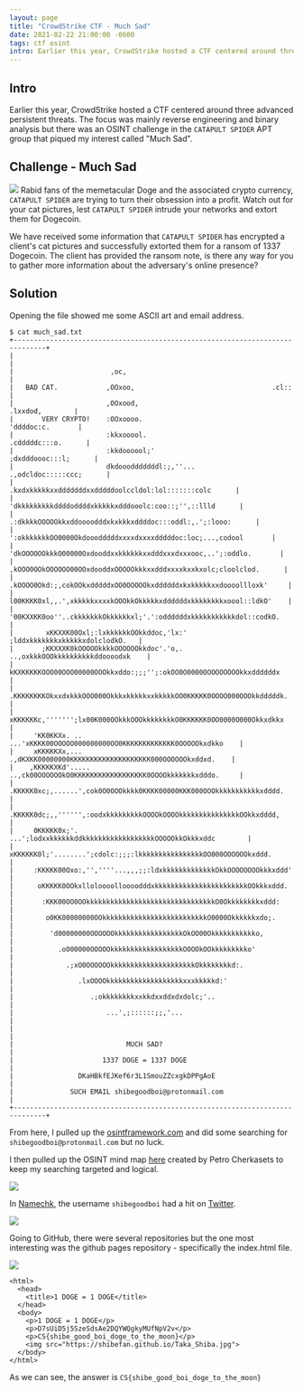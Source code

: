 ```yaml
---
layout: page
title: "CrowdStrike CTF - Much Sad"
date: 2021-02-22 21:00:00 -0600
tags: ctf osint
intro: Earlier this year, CrowdStrike hosted a CTF centered around three advanced persistent threats. The focus was mainly reverse engineering and binary analysis but there was an OSINT challenge in the `CATAPULT SPIDER` APT group that piqued my interest called "Much Sad".
---
```

## Intro

Earlier this year, CrowdStrike hosted a CTF centered around three advanced persistent threats. The focus was mainly reverse engineering and binary analysis but there was an OSINT challenge in the `CATAPULT SPIDER` APT group that piqued my interest called "Much Sad".

## Challenge - Much Sad

![](/images/crowdstrike2020/catapultspider.jpg)
Rabid fans of the memetacular Doge and the associated crypto currency, `CATAPULT SPIDER` are trying to turn their obsession into a profit. Watch out for your cat pictures, lest `CATAPULT SPIDER` intrude your networks and extort them for Dogecoin.

We have received some information that `CATAPULT SPIDER` has encrypted a client's cat pictures and successfully extorted them for a ransom of 1337 Dogecoin. The client has provided the ransom note, is there any way for you to gather more information about the adversary's online presence?

## Solution

Opening the file showed me some ASCII art and email address.

```
$ cat much_sad.txt
+------------------------------------------------------------------------------+
|                                                                              |
|                        ,oc,                                                  |
|   BAD CAT.            ,OOxoo,                                  .cl::         |
|                       ,OOxood,                               .lxxdod,        |
|       VERY CRYPTO!    :OOxoooo.                             'ddddoc:c.       |
|                       :kkxooool.                          .cdddddc:::o.      |
|                       :kkdoooool;'                      ;dxdddoooc:::l;      |
|                       dkdooodddddddl:;,''...         .,odcldoc:::::ccc;      |
|                      .kxdxkkkkkxxdddddddxxdddddoolccldol:lol:::::::colc      |
|                     'dkkkkkkkkkddddoddddxkkkkkxdddooolc:coo::;'',::llld      |
|                 .:dkkkkOOOOOkkxddoooodddxkxkkkxddddoc:::oddl:,.';:looo:      |
|             ':okkkkkkkOO0000Okdooodddddxxxxdxxxxdddddoc:loc;...,codool       |
|           'dkOOOOOOkkkO00000Oxdooddxxkkkkkkxxdddxxxdxxxooc,..';:oddlo.       |
|          ,kOOO0OOkOOOOOO00OOxdooddxOOOOOkkkxxdddxxxxkxxkxolc;cloolclod.      |
|         .kOOOO0Okd:;,cokOOkxdddddxOO0OOOOOkxddddddxkxkkkkkxxdoooollloxk'     |
|         l00KKKK0xl,,.',xkkkkkxxxxkOOOkkOkkkkkxddddddxkkkkkkkkxoool::ldkO'    |
|        '00KXXKK0oo''..ckkkkkkkOkkkkkkxl;'.':oddddddxkkkkkkkkkkkdol::codkO.   |
|        xKKXXK00Oxl;:lxkkkkkkOOkkddoc,'lx:'   ;lddxkkkkkkkxkkkkkxdolclodkO.   |
|       ;KKXXXK0kOOOOOkkkkOOOOOOkkdoc'.'o,.  ..,oxkkkOOOkkkkkkkkkkddoooodxk    |
|       kKXKKKKKOOO00OOO00000OOOkkxddo:;;;'';:okOO0O0000OOOOOOOOOkkxddddddx    |
|      .KKKKKKKKOkxxdxkkkOOO000OkkkxkkkkkxxkkkkkOO0KKKKK0OOOO000OOOkkdddddk.   |
|      xKKKKKKc,''''''';lx00K000OOkkkOOOkkkkkkkkO0KKKKKK0OO0000O000Okkxdkkx    |
|     'KK0KKXx. ..    ...'xKKKK00OOOOO000000000OO0KKKKKKKKKKKKK0OOOOOkxdkko    |
|     xKKKKKXx,...      .,dKXKK00000000KKKKKKKKKKKKKKKKKKKK000OOOOOOkxddxd.    |
|    ,KKKKKXKd'.....  ..,ck00OOOOOOkO0KKKKKKKKKKKKKKKKKK0OOOOkkkkkkkxdddo.     |
|    .KKKKK0xc;,......',cok0O0OOOkkkk0KKKK00000KKK000OOOkkkkkkkkkkkxdddd.      |
|    .KKKKK0dc;,,'''''',:oodxkkkkkkkkkOOOOkOOOOkkkkkkkkkkkkkkkOOkkxdddd,       |
|     0KKKKK0x;'.   ...';lodxxkkkkkkddkkkkkkkkkkkkkkkkkkOOOOOkkOkkkxddc        |
|     xKKKKKK0l;'........';cdolc:;;;:lkkkkkkkkkkkkkkkkOO000OOOOOOkxddd.        |
|     :KKKKK00Oxo:,'',''''...,,,;;:ldxkkkkkkkkkkkkkOkkOOOOOOOOkkkxddd'         |
|      oKKKKK0OOkxlloloooolloooodddxkkkkkkkkkkkkkkkkkkkkkkkOOkkkxddd.          |
|       :KKK00OO0OOkkkkkkkkkkkkkkkkkkkkkkkkkkkkkkkkO0Okkkkkkkkxddd:            |
|        o0KK00000000OOkkkkkkkkkkkkkkkkkkkkkkkkkkO0000Okkkkkkxdo;.             |
|         'd00000000OOOOOOkkkkkkkkkkkkkkkkkOkOO00Okkkkkkkkkkko,                |
|           .oO00000OOOOOkkkkkkkkkkkkkkkkkkOOOOkOOkkkkkkkkko'                  |
|             .;xO0OOOOOOkkkkkkkkkkkkkkkkkkkkkOkkkkkkkkd:.                     |
|                .lxOOOOkkkkkkkkkkkkkkkkkkkxxxkkkkkd:'                         |
|                   .;okkkkkkkkxxkkdxxddxdxdolc;'..                            |
|                       ...',;::::::;;,'...                                    |
|                                                                              |
|                            MUCH SAD?                                         |
|                      1337 DOGE = 1337 DOGE                                   |
|                DKaHBkfEJKef6r3L1SmouZZcxgkDPPgAoE                            |
|              SUCH EMAIL shibegoodboi@protonmail.com                          |
+------------------------------------------------------------------------------+
```

From here, I pulled up the [osintframework.com](osintframework.com) and did some searching for `shibegoodboi@protonmail.com` but no luck.

I then pulled up the OSINT mind map [here](https://medium.com/the-first-digit/osint-how-to-find-information-on-anyone-5029a3c7fd56) created by Petro Cherkasets to keep my searching targeted and logical.

![](/images/crowdstrike2020/email_osint_mindmap.png)

In [Namechk](https://namechk.com/), the username `shibegoodboi` had a hit on [Twitter](https://twitter.com/shibegoodboi).

![](/images/crowdstrike2020/twitter.png)

Going to GitHub, there were several repositories but the one most interesting was the github pages repository - specifically the index.html file.

![](/images/crowdstrike2020/github.png)

```
<html>
  <head>
    <title>1 DOGE = 1 DOGE</title>
  </head>
  <body>
    <p>1 DOGE = 1 DOGE</p>
    <p>D7sUiD5j5SzeSdsAe2DQYWQgkyMUfNpV2v</p>
    <p>CS{shibe_good_boi_doge_to_the_moon}</p>
    <img src="https://shibefan.github.io/Taka_Shiba.jpg">
  </body>
</html>
```

As we can see, the answer is `CS{shibe_good_boi_doge_to_the_moon}`
